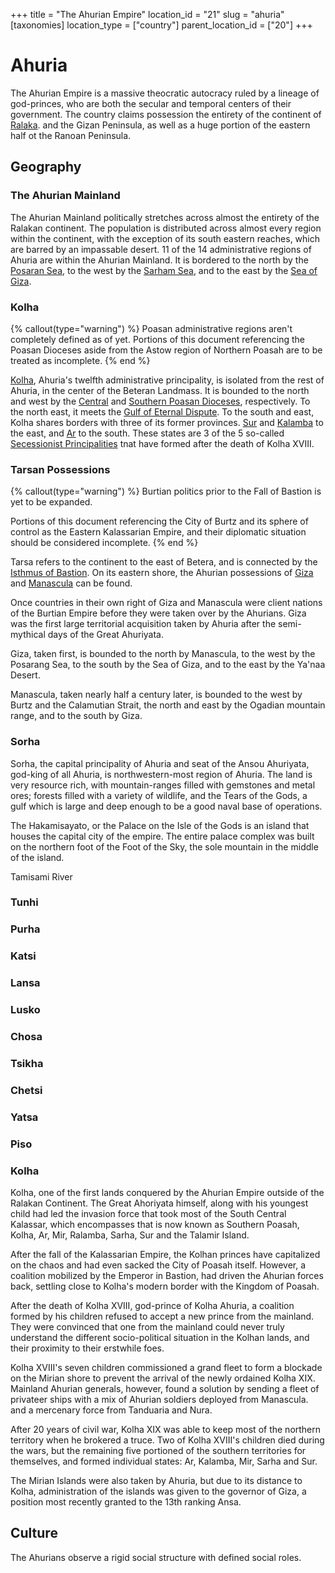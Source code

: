 +++
title = "The Ahurian Empire"
location_id = "21"
slug = "ahuria"
[taxonomies]
location_type = ["country"]
parent_location_id = ["20"]
+++

# Ahuria

The Ahurian Empire is a massive theocratic autocracy ruled by a lineage of god-princes, who are both the secular and temporal centers of their government. The country claims possession the entirety of the continent of [Ralaka](@/locations/ralaka.md). and the Gizan Peninsula, as well as a huge portion of the eastern half ot the Ranoan Peninsula.


## Geography

### The Ahurian Mainland

The Ahurian Mainland politically stretches across almost the entirety of the Ralakan continent. The population is distributed across almost every region within the continent, with the exception of its south eastern reaches, which are barred by an impassable desert. 11 of the 14 administrative regions of Ahuria are within the Ahurian Mainland. It is bordered to the north by the [Posaran Sea](@/locations/posaran-sea.md), to the west by the [Sarham Sea](@/location/sarham_sea.md), and to the east by the [Sea of Giza](@/locations/sea_of_giza.md).

### Kolha

{% callout(type="warning") %}
Poasan administrative regions aren't completely defined as of yet.
Portions of this document referencing the Poasan Dioceses aside from
the Astow region of Northern Poasah are to be treated as incomplete.
{% end %}

[Kolha](@locations/kolha.md), Ahuria's twelfth administrative principality, is isolated from the rest of Ahuria, in the center of the Beteran Landmass. It is bounded to the north and west by the [Central](@location/central_poasan_diocese.md) and [Southern Poasan Dioceses](@location/southern_poasan_diocese.md), respectively. To the north east, it meets the [Gulf of Eternal Dispute](@/locations/gulf_of_eternal_dispute.md). To the south and east, Kolha shares borders with three of its former provinces. [Sur](@/locations/sur.md) and [Kalamba](@/locations/kalamba.md) to the east, and [Ar](@/locations/ar.md) to the south. These states are 3 of the 5 so-called [Secessionist Principalities](@/misc/secessionist-principalities.md) tnat have formed after the death of Kolha XVIII.

### Tarsan Possessions

{% callout(type="warning") %}
Burtian politics prior to the Fall of Bastion is yet to be expanded.

Portions of this document referencing the City of Burtz and its
sphere of control as the Eastern Kalassarian Empire, and their
diplomatic situation should be considered incomplete.
{% end %}

Tarsa refers to the continent to the east of Betera, and is connected by the [Isthmus of Bastion](@/locations/isthmus-of-bastion.md). On its eastern shore, the Ahurian possessions of [Giza](@/locations/giza.md) and [Manascula](@/locations/manascula.md) can be found.

Once countries in their own right of Giza and Manascula were client nations of the Burtian Empire before they were taken over by the Ahurians. Giza was the first large territorial acquisition taken by Ahuria after the semi-mythical days of the Great Ahuriyata.

Giza, taken first, is bounded to the north by Manascula, to the west by the Posarang Sea, to the south by the Sea of Giza, and to the east by the Ya'naa Desert.

Manascula, taken nearly half a century later, is bounded to the west by Burtz and the Calamutian Strait, the north and east by the Ogadian mountain range, and to the south by Giza.

### Sorha

Sorha, the capital principality of Ahuria and seat of the Ansou Ahuriyata, god-king of all Ahuria, is northwestern-most region of Ahuria. The land is very resource rich, with mountain-ranges filled with gemstones and metal ores; forests filled with a variety of wildlife, and the Tears of the Gods, a gulf which is large and deep enough to be a good naval base of operations.

The Hakamisayato, or the Palace on the Isle of the Gods is an island that houses the capital city of the empire. The entire palace complex was built on the northern foot of the Foot of the Sky, the sole mountain in the middle of the island.

Tamisami River

### Tunhi
### Purha
### Katsi
### Lansa
### Lusko
### Chosa
### Tsikha
### Chetsi
### Yatsa
### Piso
### Kolha

Kolha, one of the first lands conquered by the Ahurian Empire outside of the
Ralakan Continent. The Great Ahoriyata himself, along with his youngest child
had led the invasion force that took most of the South Central Kalassar, which
encompasses that is now known as Southern Poasah, Kolha, Ar, Mir,
Ralamba, Sarha, Sur and the Talamir Island.

After the fall of the Kalassarian Empire, the Kolhan princes have capitalized on
the chaos and had even sacked the City of Poasah itself. However, a coalition
mobilized by the Emperor in Bastion, had driven the Ahurian forces back,
settling close to Kolha's modern border with the Kingdom of Poasah.

After the death of Kolha XVIII, god-prince of Kolha Ahuria, a coalition formed by
his children refused to accept a new prince from the mainland. They were
convinced that one from the mainland could never truly understand the different
socio-political situation in the Kolhan lands, and their proximity to their
erstwhile foes. 

Kolha XVIII's seven children commissioned a grand fleet to form a blockade on the
Mirian shore to prevent the arrival of the newly ordained Kolha XIX. Mainland
Ahurian generals, however, found a solution by sending a fleet of privateer
ships with a mix of Ahurian soldiers deployed from Manascula. and a mercenary
force from Tanduaria and Nura. 

After 20 years of civil war, Kolha XIX was able to keep most of the northern
territory when he brokered a truce. Two of Kolha XVIII's children died during the
wars, but the remaining five portioned of the southern territories for
themselves, and formed individual states: Ar, Kalamba, Mir, Sarha and Sur.

The Mirian Islands were also taken by Ahuria, but due to its distance to Kolha,
administration of the islands was given to the governor of Giza, a position most
recently granted to the 13th ranking Ansa.

## Culture

The Ahurians observe a rigid social structure with defined social roles. 
